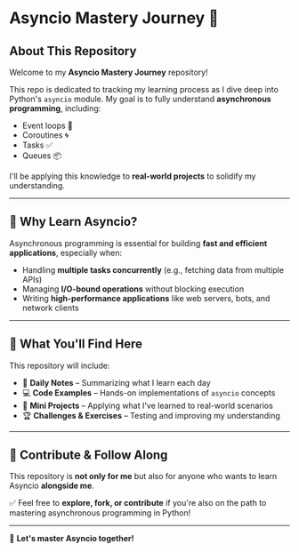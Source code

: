 # Asyncio Mastery Journey 🚀

## About This Repository

Welcome to my **Asyncio Mastery Journey** repository! 

This repo is dedicated to tracking my learning process as I dive deep into Python's `asyncio` module. My goal is to fully understand **asynchronous programming**, including:

- Event loops 🔄
- Coroutines 🌀
- Tasks ✅
- Queues 📦

I'll be applying this knowledge to **real-world projects** to solidify my understanding.

---

## 📌 Why Learn Asyncio?

Asynchronous programming is essential for building **fast and efficient applications**, especially when:

- Handling **multiple tasks concurrently** (e.g., fetching data from multiple APIs)
- Managing **I/O-bound operations** without blocking execution
- Writing **high-performance applications** like web servers, bots, and network clients

---

## 📂 What You'll Find Here

This repository will include:

- 📖 **Daily Notes** – Summarizing what I learn each day
- 💻 **Code Examples** – Hands-on implementations of `asyncio` concepts
- 🚀 **Mini Projects** – Applying what I've learned to real-world scenarios
- 🏆 **Challenges & Exercises** – Testing and improving my understanding

---

## 🤝 Contribute & Follow Along

This repository is **not only for me** but also for anyone who wants to learn Asyncio **alongside me**.

✅ Feel free to **explore, fork, or contribute** if you're also on the path to mastering asynchronous programming in Python!

---

🚀 **Let's master Asyncio together!**
